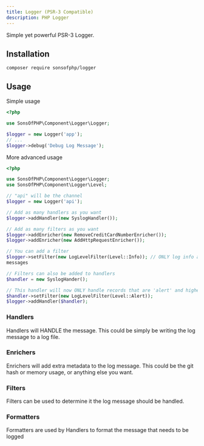 ```yaml
---
title: Logger (PSR-3 Compatible)
description: PHP Logger
---
```


Simple yet powerful PSR-3 Logger.

## Installation

```shell
composer require sonsofphp/logger
```

## Usage

Simple usage

```php
<?php

use SonsOfPHP\Component\Logger\Logger;

$logger = new Logger('app');
// ...
$logger->debug('Debug Log Message');
```

More advanced usage

```php
<?php

use SonsOfPHP\Component\Logger\Logger;
use SonsOfPHP\Component\Logger\Level;

// "api" will be the channel
$logger = new Logger('api');

// Add as many handlers as you want
$logger->addHandler(new SyslogHandler());

// Add as many filters as you want
$logger->addEnricher(new RemoveCreditCardNumberEnricher());
$logger->addEnricher(new AddHttpRequestEnricher());

// You can add a filter
$logger->setFilter(new LogLevelFilter(Level::Info)); // ONLY log info and above
messages

// Filters can also be added to handlers
$handler = new SyslogHander();

// This handler will now ONLY handle records that are 'alert' and higher
$handler->setFilter(new LogLevelFilter(Level::Alert));
$logger->addHandler($handler);
```

### Handlers

Handlers will HANDLE the message. This could be simply be writing the log
message to a log file.

### Enrichers

Enrichers will add extra metadata to the log message. This could be the git
hash or memory usage, or anything else you want.

### Filters

Filters can be used to determine it the log message should be handled.

### Formatters

Formatters are used by Handlers to format the message that needs to be logged
